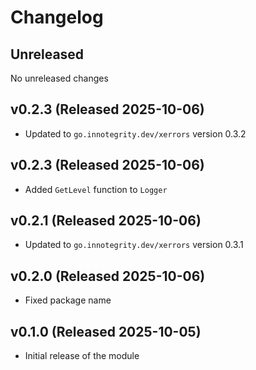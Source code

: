# Changelog

## Unreleased

No unreleased changes

## v0.2.3 (Released 2025-10-06)

* Updated to `go.innotegrity.dev/xerrors` version 0.3.2

## v0.2.3 (Released 2025-10-06)

* Added `GetLevel` function to `Logger`

## v0.2.1 (Released 2025-10-06)

* Updated to `go.innotegrity.dev/xerrors` version 0.3.1
  
## v0.2.0 (Released 2025-10-06)

* Fixed package name

## v0.1.0 (Released 2025-10-05)

* Initial release of the module
